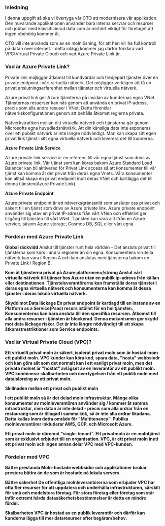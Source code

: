 



### Inledning

I denna uppgift så ska vi övertyga vår CTO att modernisera vår applikation.
Den nuvarande applikationen använder bara interna servrar och resurser och 
jobbar med klassificierad data som är oerhört viktigt för företaget att ingen obehörig kommer åt. 

CTO vill inte använda som av en molnlösning, för att hen vill ha full kontroll på datan över internet. 
I detta inlägg kommer jag därför förklara vad VPC(Virtual Private Cloud) och vad Azure Private Link är. 



### Vad är Azure Private Link? 

Private link möjliggör åtkomst till kundvärdar och tredjepart tjänster över en private endpoint i vårt virtuella nätverk.
Det möjliggör verkligen att få en privat anslutningserfarenhet mellan tjänster och virtuella nätverk.

Azure privat link ger Azure tjänsterna på insidan av kundernas egna VNet. 
Tjänsternas resuerser kan nås genom att använda en privat IP-adress, precis som alla andra resuser i VNet. 
Detta förenklar nätverkskonfigurationen genom att behålla åtkomst reglerna privata. 

Nätverkstrafiken mellan ditt virtuella nätverk och tjänsterna går genom Microsofts egna huvudledsnätvärk.
Att din känsliga data inte exponeras över ett publikt nätvärk är inte längre nödvändigt. 
Man kan skapa sitt egen privat link tjänst i sitt egna virtuella nätverk och leverera det till kunderna. 


<strong> Azure Private Link Service</strong>

Azure private link service är en referens till vår egna tjänst som drivs av Azure private link. Vår tjänst som kan köras bakom Azure Standard Load Balancer kan
bli aktiverad för Privat Link access så att konsumenter till vår tjänst kan komma åt det privat från deras egna Vnets. 
Våra konsumenter kan alltså skapa en privat endpoint inuti deras VNet och kartlägga det till denna tjänsten(Azure Private Link). 

<strong> Azure Private Endpoint </strong>

Azure private endpoint är ett nätverksgränssnitt som ansluter oss privat och säkert till en tjänst som drivs av Azure private link. 
Azure private endpoint använder sig utav en privat IP-adress från vårt VNen och effektivt ger tillgång till tjänsten till vårt VNet.
Tjänsten kan vara allt ifrån en Azure service, såsom Azure storage, Cosmos DB, SQL eller vårt egna. 


### Fördelar med Azure Private Link

<strong>Global räckvidd</strong>
Anslut till tjänster runt hela världen - Det ansluts privat till tjänsterna som körs i andra regioner än sin egna. 
Konsumentens virutella nätverk kan vara i Region A och kan anslutas med tjänsterna bakom en Private Link i Region B.


<strong>Kom åt tjänsterna privat på Azure platformen</strong
Anslut vårt virtuella nätverk till tjänser hos Azure utan en publik ip-adress från källan eller destinationen. 
Tjänsteleverantörerna kan framställa deras tjänster i deras egna virtuella nätverk och konsumenterna kan komma åt dessa tjänster
i deras lokala virtuella nätverk. 

<strong>Skydd mot Data läckage</strong>
En privat endpoint är kartlagd till en instans av en Platform as a Service(Paas) resurs istället för en hel tjänsten. 
Konsumenterna kan bara ansluta till den specifika resursen. Åtkomst till alla andra resurser i tjänsten är blockerad. 
Denna mekanismen ger skydd mot data läckage risker. Det är inte längre nödvändigt till att skapa åtkomstrestriktioner som Service endpoints. 

### Vad är Virtual Private Cloud (VPC)?
Ett virtuellt privat moln är säkert, isolerat privat moln som är hostad inom ett publikt moln. 
VPC kunder kan köra kod, spara data, "hosta" webbsiodr och kan göra allt som det normalt kan i ett vanligt
privat moln, men det privata molnet är "hostat" avlägset av en leverantör av ett publikt moln. 
VPC kombinerar skalbarheten och övertygelsen från ett publik moln med dataisloreing av ett privat moln. 

<strong>Skillnaden mellan ett privat och publikt moln</strong>

I ett publikt moln så är det delad moln infrastruktur. Många olika konsumenter av molnleverantören använder sig / kommer åt
samma infrastruktur, men datan är inte delad - precis som alla ordrar från en restaurang som är tillagad i samma kök, 
så är inte alla ordrar likadana. Detta kallas inom detta område för "Multitenancy".
Publika molnleverantörer inkluderar AWS, GCP, och Microsoft Azure. 


Ett privat moln är däremot "single-tenant". Ett privatmoln är en molntjänst som är exklusivt erbjudet till en organisation. 
VPC, är ett privat moln inuti ett privat moln och ingen annan delar VPC med VPC-kunden. 


### Fördelar med VPC

<strong>Bättre prestanda</strong>
Moln-hostade webbsidor och applikationer brukar prestera bättra än de som är hostade på lokala servers. 

<strong>Bättre säkerhet</strong>
De offentliga molnleverantörerna som erbjuder VPC har ofta fler resurser för att uppdatera och underhålla infrastrukturen, särskilt för små och medelstora företag.
För stora företag eller företag som står inför extremt hårda datasäkerhetsbestämmelser är detta en mindre fördel.

<strong>Skalbarheten</strong>
VPC är hostad av en publik leverantör och därför kan kunderna lägga till mer dataresurser efter begäran/behov. 

